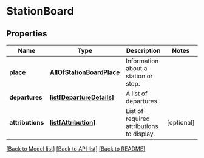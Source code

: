 # StationBoard

## Properties
Name | Type | Description | Notes
------------ | ------------- | ------------- | -------------
**place** | **AllOfStationBoardPlace** | Information about a station or stop. | 
**departures** | [**list[DepartureDetails]**](DepartureDetails.md) | A list of departures. | 
**attributions** | [**list[Attribution]**](Attribution.md) | List of required attributions to display. | [optional] 

[[Back to Model list]](../README.md#documentation-for-models) [[Back to API list]](../README.md#documentation-for-api-endpoints) [[Back to README]](../README.md)

